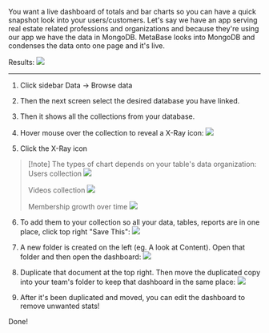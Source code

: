 You want a live dashboard of totals and bar charts so you can have a quick snapshot look into your users/customers. Let's say we have an app serving real estate related professions and organizations and because they're using our app we have the data in MongoDB. MetaBase looks into MongoDB and condenses the data onto one page and it's live.

Results:
![](https://i.imgur.com/kHxiNqd.png)


---


1. Click sidebar Data -> Browse data 
2. Then the next screen select the desired database you have linked.
3. Then it shows all the collections from your database.
4. Hover mouse over the collection to reveal a X-Ray icon:
   ![](https://i.imgur.com/ZACecK7.png)

5. Click the X-Ray icon

> [!note] The types of chart depends on your table's data organization:
> Users collection
> ![](https://i.imgur.com/SLEA4bU.png)
> 
> Videos collection
> ![](https://i.imgur.com/ZW01vKQ.png)
> 
> Membership growth over time
> ![](https://i.imgur.com/GYr2Cyw.png)




6. To add them to your collection so all your data, tables, reports are in one place, click top right "Save This":
   ![](https://i.imgur.com/YslivE4.png)
   
7. A new folder is created on the left (eg. A look at Content). Open that folder and then open the dashboard:
   ![](https://i.imgur.com/24WhvnA.png)

8. Duplicate that document at the top right. Then move the duplicated copy into your team's folder to keep that dashboard in the same place:
   ![](https://i.imgur.com/91fRitu.png)


9. After it's been duplicated and moved, you can edit the dashboard to remove unwanted stats!

 Done!
   